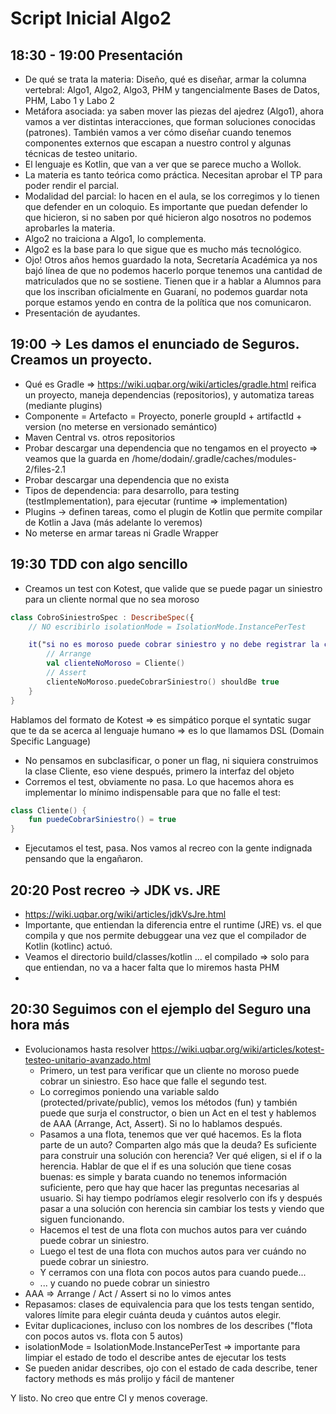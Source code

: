 # Script Inicial Algo2

## 18:30 - 19:00 Presentación

- De qué se trata la materia: Diseño, qué es diseñar, armar la columna vertebral: Algo1, Algo2, Algo3, PHM y tangencialmente Bases de Datos, PHM, Labo 1 y Labo 2
- Metáfora asociada: ya saben mover las piezas del ajedrez (Algo1), ahora vamos a ver distintas interacciones, que forman soluciones conocidas (patrones). También vamos a ver cómo diseñar cuando tenemos componentes externos que escapan a nuestro control y algunas técnicas de testeo unitario.
- El lenguaje es Kotlin, que van a ver que se parece mucho a Wollok.
- La materia es tanto teórica como práctica. Necesitan aprobar el TP para poder rendir el parcial.
- Modalidad del parcial: lo hacen en el aula, se los corregimos y lo tienen que defender en un coloquio. Es importante que puedan defender lo que hicieron, si no saben por qué hicieron algo nosotros no podemos aprobarles la materia.
- Algo2 no traiciona a Algo1, lo complementa.
- Algo2 es la base para lo que sigue que es mucho más tecnológico.
- Ojo! Otros años hemos guardado la nota, Secretaría Académica ya nos bajó línea de que no podemos hacerlo porque tenemos una cantidad de matriculados que no se sostiene. Tienen que ir a hablar a Alumnos para que los inscriban oficialmente en Guaraní, no podemos guardar nota porque estamos yendo en contra de la política que nos comunicaron.
- Presentación de ayudantes.

## 19:00 -> Les damos el enunciado de Seguros. Creamos un proyecto.

- Qué es Gradle => https://wiki.uqbar.org/wiki/articles/gradle.html
  reifica un proyecto, maneja dependencias (repositorios), y automatiza tareas (mediante plugins)
- Componente = Artefacto = Proyecto, ponerle groupId + artifactId + version (no meterse en versionado semántico)
- Maven Central vs. otros repositorios
- Probar descargar una dependencia que no tengamos en el proyecto => veamos que la guarda en /home/dodain/.gradle/caches/modules-2/files-2.1
- Probar descargar una dependencia que no exista
- Tipos de dependencia: para desarrollo, para testing (testImplementation), para ejecutar (runtime => implementation)
- Plugins -> definen tareas, como el plugin de Kotlin que permite compilar de Kotlin a Java (más adelante lo veremos)
- No meterse en armar tareas ni Gradle Wrapper

## 19:30 TDD con algo sencillo

- Creamos un test con Kotest, que valide que se puede pagar un siniestro para un cliente normal que no sea moroso

```kotlin
class CobroSiniestroSpec : DescribeSpec({
    // NO escribirlo isolationMode = IsolationMode.InstancePerTest

    it("si no es moroso puede cobrar siniestro y no debe registrar la consulta del libre deuda") {
        // Arrange
        val clienteNoMoroso = Cliente()
        // Assert
        clienteNoMoroso.puedeCobrarSiniestro() shouldBe true
    }
}
```

Hablamos del formato de Kotest => es simpático porque el syntatic sugar que te da se acerca al lenguaje humano => es lo que llamamos DSL (Domain Specific Language)

- No pensamos en subclasificar, o poner un flag, ni siquiera construimos la clase Cliente, eso viene después, primero la interfaz del objeto
- Corremos el test, obviamente no pasa. Lo que hacemos ahora es implementar lo mínimo indispensable para que no falle el test:

```kotlin
class Cliente() {
    fun puedeCobrarSiniestro() = true
}
```

- Ejecutamos el test, pasa. Nos vamos al recreo con la gente indignada pensando que la engañaron.

## 20:20 Post recreo -> JDK vs. JRE

- https://wiki.uqbar.org/wiki/articles/jdkVsJre.html
- Importante, que entiendan la diferencia entre el runtime (JRE) vs. el que compila y que nos permite debuggear una vez que el compilador de Kotlin (kotlinc) actuó.
- Veamos el directorio build/classes/kotlin ... el compilado => solo para que entiendan, no va a hacer falta que lo miremos hasta PHM
- 

## 20:30 Seguimos con el ejemplo del Seguro una hora más

- Evolucionamos hasta resolver https://wiki.uqbar.org/wiki/articles/kotest-testeo-unitario-avanzado.html
  - Primero, un test para verificar que un cliente no moroso puede cobrar un siniestro. Eso hace que falle el segundo test.
  - Lo corregimos poniendo una variable saldo (protected/private/public), vemos los métodos (fun) y también puede que surja el constructor, o bien un Act en el test y hablemos de AAA (Arrange, Act, Assert). Si no lo hablamos después.
  - Pasamos a una flota, tenemos que ver qué hacemos. Es la flota parte de un auto? Comparten algo más que la deuda? Es suficiente para construir una solución con herencia? Ver qué eligen, si el if o la herencia. Hablar de que el if es una solución que tiene cosas buenas: es simple y barata cuando no tenemos información suficiente, pero que hay que hacer las preguntas necesarias al usuario. Si hay tiempo podríamos elegir resolverlo con ifs y después pasar a una solución con herencia sin cambiar los tests y viendo que siguen funcionando.
  - Hacemos el test de una flota con muchos autos para ver cuándo puede cobrar un siniestro.
  - Luego el test de una flota con muchos autos para ver cuándo no puede cobrar un siniestro.
  - Y cerramos con una flota con pocos autos para cuando puede...
  - ... y cuando no puede cobrar un siniestro
- AAA => Arrange / Act / Assert si no lo vimos antes
- Repasamos: clases de equivalencia para que los tests tengan sentido, valores límite para elegir cuánta deuda y cuántos autos elegir.
- Evitar duplicaciones, incluso con los nombres de los describes ("flota con pocos autos vs. flota con 5 autos)
- isolationMode = IsolationMode.InstancePerTest => importante para limpiar el estado de todo el describe antes de ejecutar los tests
- Se pueden anidar describes, ojo con el estado de cada describe, tener factory methods es más prolijo y fácil de mantener

Y listo. No creo que entre CI y menos coverage.
